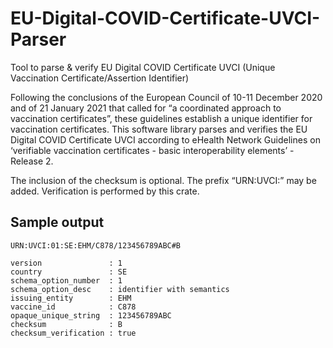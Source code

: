 # EU-Digital-COVID-Certificate-UVCI-Parser
Tool to parse &amp; verify EU Digital COVID Certificate UVCI (Unique Vaccination Certificate/Assertion Identifier)

Following the conclusions of the European Council of 10-11 December 2020 and of 21 January 2021 that called for “a coordinated approach to vaccination certificates”, these guidelines establish a unique identifier for vaccination certificates. This software library parses and verifies the EU Digital COVID Certificate UVCI according to eHealth Network Guidelines on ‘verifiable vaccination certificates - basic interoperability elements’ - Release 2. 

The inclusion of the checksum is optional. The prefix “URN:UVCI:” may be added. Verification is performed by this crate.


## Sample output

```
URN:UVCI:01:SE:EHM/C878/123456789ABC#B

version               : 1
country               : SE
schema_option_number  : 1
schema_option_desc    : identifier with semantics
issuing_entity        : EHM
vaccine_id            : C878
opaque_unique_string  : 123456789ABC
checksum              : B
checksum_verification : true
```
